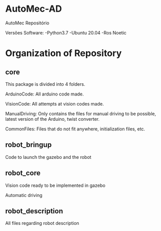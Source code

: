 # AutoMec-AD
AutoMec Repositório

Versões Software:
  -Python3.7
  -Ubuntu 20.04
  -Ros Noetic

# Organization of Repository

## core 

This package is divided into 4 folders.

ArduinoCode: All arduino code made.

VisionCode: All attempts at vision codes made.

ManualDriving: Only contains the files for manual driving to be possible, latest version of the Arduino, twist converter.

CommonFiles: Files that do not fit anywhere, initialization files, etc.

## robot_bringup
  
Code to launch the gazebo and the robot

## robot_core
  
Vision code ready to be implemented in gazebo

Automatic driving

## robot_description

All files regarding robot description

